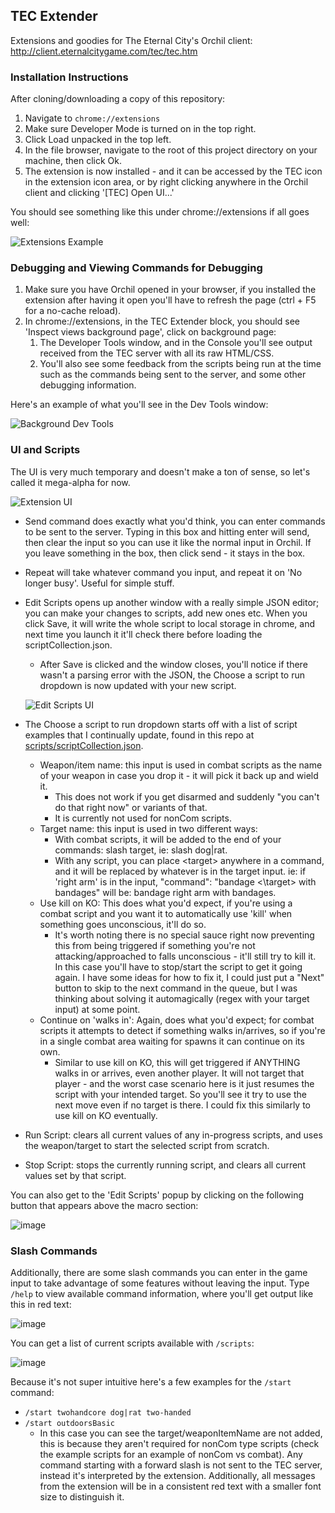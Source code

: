 ## TEC Extender

Extensions and goodies for The Eternal City's Orchil client: http://client.eternalcitygame.com/tec/tec.htm

### Installation Instructions

After cloning/downloading a copy of this repository:

1. Navigate to ```chrome://extensions```
2. Make sure Developer Mode is turned on in the top right.
3. Click Load unpacked in the top left.
4. In the file browser, navigate to the root of this project directory on your machine, then click Ok.
5. The extension is now installed - and it can be accessed by the TEC icon in the extension icon area, or by right clicking anywhere in the Orchil client and clicking '[TEC] Open UI...'

You should see something like this under chrome://extensions if all goes well:

![Extensions Example](https://github.com/jdalley/tecext/blob/master/images/extensions.png "Extensions Example")


### Debugging and Viewing Commands for Debugging

1. Make sure you have Orchil opened in your browser, if you installed the extension after having it open you'll have to refresh the page (ctrl + F5 for a no-cache reload).
2. In chrome://extensions, in the TEC Extender block, you should see 'Inspect views background page', click on background page:
    1. The Developer Tools window, and in the Console you'll see output received from the TEC server with all its raw HTML/CSS.
    2. You'll also see some feedback from the scripts being run at the time such as the commands being sent to the server, and some other debugging information.

Here's an example of what you'll see in the Dev Tools window:

![Background Dev Tools](https://github.com/jdalley/tecext/blob/master/images/backgroundtools.png "Background Dev Tools")

### UI and Scripts

The UI is very much temporary and doesn't make a ton of sense, so let's called it mega-alpha for now.

![Extension UI](https://github.com/jdalley/tecext/blob/master/images/mainui.png "Extension UI")


* Send command does exactly what you'd think, you can enter commands to be sent to the server. Typing in this box and hitting enter will send, then clear the input so you can use it like the normal input in Orchil. If you leave something in the box, then click send - it stays in the box.
* Repeat will take whatever command you input, and repeat it on 'No longer busy'. Useful for simple stuff.
* Edit Scripts opens up another window with a really simple JSON editor; you can make your changes to scripts, add new ones etc. When you click Save, it will write the whole script to local storage in chrome, and next time you launch it it'll check there before loading the scriptCollection.json.
    * After Save is clicked and the window closes, you'll notice if there wasn't a parsing error with the JSON, the Choose a script to run dropdown is now updated with your new script.

    ![Edit Scripts UI](https://github.com/jdalley/tecext/blob/master/images/editscripts.png "Edit Scripts UI")

* The Choose a script to run dropdown starts off with a list of script examples that I continually update, found in this repo at [scripts/scriptCollection.json](scripts/scriptCollection.json).
    * Weapon/item name: this input is used in combat scripts as the name of your weapon in case you drop it - it will pick it back up and wield it.
        * This does not work if you get disarmed and suddenly "you can't do that right now" or variants of that.
        * It is currently not used for nonCom scripts.
    * Target name: this input is used in two different ways:
        * With combat scripts, it will be added to the end of your commands: slash target, ie: slash dog|rat.
        * With any script, you can place \<target\> anywhere in a command, and it will be replaced by whatever is in the target input. ie: if 'right arm' is in the input, "command": "bandage <\target\> with bandages" will be: bandage right arm with bandages.
    * Use kill on KO: This does what you'd expect, if you're using a combat script and you want it to automatically use 'kill' when something goes unconscious, it'll do so.
        * It's worth noting there is no special sauce right now preventing this from being triggered if something you're not attacking/approached to falls unconscious - it'll still try to kill it. In this case you'll have to stop/start the script to get it going again. I have some ideas for how to fix it, I could just put a "Next" button to skip to the next command in the queue, but I was thinking about solving it automagically (regex with your target input) at some point.
    * Continue on 'walks in': Again, does what you'd expect; for combat scripts it attempts to detect if something walks in/arrives, so if you're in a single combat area waiting for spawns it can continue on its own.
        * Similar to use kill on KO, this will get triggered if ANYTHING walks in or arrives, even another player. It will not target that player - and the worst case scenario here is it just resumes the script with your intended target. So you'll see it try to use the next move even if no target is there. I could fix this similarly to use kill on KO eventually.
* Run Script: clears all current values of any in-progress scripts, and uses the weapon/target to start the selected script from scratch.
* Stop Script: stops the currently running script, and clears all current values set by that script.

You can also get to the 'Edit Scripts' popup by clicking on the following button that appears above the macro section:  

![image](https://user-images.githubusercontent.com/232725/85637391-b0e63980-b648-11ea-801f-0fe4338437e9.png)

### Slash Commands

Additionally, there are some slash commands you can enter in the game input to take advantage of some features without leaving the input. Type `/help` to view available command information, where you'll get output like this in red text:

![image](https://user-images.githubusercontent.com/232725/85637288-71b7e880-b648-11ea-9348-1d614da65597.png)

You can get a list of current scripts available with `/scripts`:

![image](https://user-images.githubusercontent.com/232725/85637298-78466000-b648-11ea-919d-8eb24d2bc1d2.png)

Because it's not super intuitive here's a few examples for the `/start` command:
- `/start twohandcore dog|rat two-handed`
- `/start outdoorsBasic`
  - In this case you can see the target/weaponItemName are not added, this is because they aren't required for nonCom type scripts (check the example scripts for an example of nonCom vs combat).
Any command starting with a forward slash is not sent to the TEC server, instead it's interpreted by the extension. Additionally, all messages from the extension will be in a consistent red text with a smaller font size to distinguish it.

